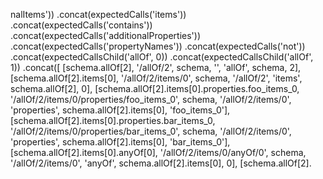 nalItems'))
    .concat(expectedCalls('items'))
    .concat(expectedCalls('contains'))
    .concat(expectedCalls('additionalProperties'))
    .concat(expectedCalls('propertyNames'))
    .concat(expectedCalls('not'))
    .concat(expectedCallsChild('allOf', 0))
    .concat(expectedCallsChild('allOf', 1))
    .concat([
      [schema.allOf[2], '/allOf/2', schema, '', 'allOf', schema, 2],
      [schema.allOf[2].items[0], '/allOf/2/items/0', schema, '/allOf/2', 'items', schema.allOf[2], 0],
      [schema.allOf[2].items[0].properties.foo_items_0, '/allOf/2/items/0/properties/foo_items_0', schema, '/allOf/2/items/0', 'properties', schema.allOf[2].items[0], 'foo_items_0'],
      [schema.allOf[2].items[0].properties.bar_items_0, '/allOf/2/items/0/properties/bar_items_0', schema, '/allOf/2/items/0', 'properties', schema.allOf[2].items[0], 'bar_items_0'],
      [schema.allOf[2].items[0].anyOf[0], '/allOf/2/items/0/anyOf/0', schema, '/allOf/2/items/0', 'anyOf', schema.allOf[2].items[0], 0],
      [schema.allOf[2].